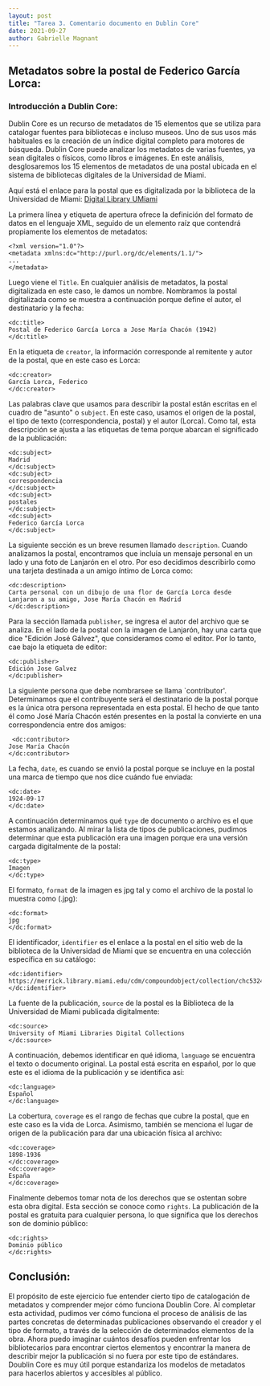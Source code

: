 ```yaml
---
layout: post
title: "Tarea 3. Comentario documento en Dublin Core"
date: 2021-09-27
author: Gabrielle Magnant
---
```

## Metadatos sobre la postal de Federico García Lorca:
### Introducción a Dublin Core:
Dublin Core es un recurso de metadatos de 15 elementos que se utiliza para catalogar fuentes para bibliotecas e incluso museos. Uno de sus usos más habituales es la creación de un índice digital completo para motores de búsqueda. Dublin Core puede analizar los metadatos de varias fuentes, ya sean digitales o físicos, como libros e imágenes. En este análisis, desglosaremos los 15 elementos de metadatos de una postal ubicada en el sistema de bibliotecas digitales de la Universidad de Miami.

Aquí está el enlace para la postal que es digitalizada por la biblioteca de la Universidad de Miami: [Digital Library UMiami](https://merrick.library.miami.edu/cdm/compoundobject/collection/chc5324/id/31/rec/19)

La primera línea y etiqueta de apertura ofrece la definición del formato de datos en el lenguaje XML, seguido de un elemento raíz que contendrá propiamente los elementos de metadatos:

````
<?xml version="1.0"?>
<metadata xmlns:dc="http://purl.org/dc/elements/1.1/">
...
</metadata>
````

Luego viene el `Title`. En cualquier análisis de metadatos, la postal digitalizada en este caso, le damos un nombre. Nombramos la postal digitalizada como se muestra a continuación porque define el autor, el destinatario y la fecha:

````
<dc:title> 
Postal de Federico García Lorca a Jose María Chacón (1942)
</dc:title> 
````
  
En la etiqueta de `creator`, la información corresponde al remitente y autor de la postal, que en este caso es Lorca:

````
<dc:creator> 
García Lorca, Federico
</dc:creator> 
````
    
Las palabras clave que usamos para describir la postal están escritas en el cuadro de "asunto" o `subject`. En este caso, usamos el origen de la postal, el tipo de texto (correspondencia, postal) y el autor (Lorca). Como tal, esta descripción se ajusta a las etiquetas de tema porque abarcan el significado de la publicación:

````
<dc:subject> 
Madrid
</dc:subject>
<dc:subject> 
correspondencia
</dc:subject>
<dc:subject> 
postales
</dc:subject>
<dc:subject> 
Federico García Lorca
</dc:subject>
````

La siguiente sección es un breve resumen llamado `description`. Cuando analizamos la postal, encontramos que incluía un mensaje personal en un lado y una foto de Lanjarón en el otro. Por eso decidimos describirlo como una tarjeta destinada a un amigo íntimo de Lorca como:

````
<dc:description> 
Carta personal con un dibujo de una flor de García Lorca desde Lanjaron a su amigo, Jose María Chacón en Madrid
</dc:description>
 ````
 
Para la sección llamada `publisher`, se ingresa el autor del archivo que se analiza. En el lado de la postal con la imagen de Lanjarón, hay una carta que dice "Edición José Gálvez", que consideramos como el editor. Por lo tanto, cae bajo la etiqueta de editor:

````
<dc:publisher> 
Edición Jose Galvez
</dc:publisher>
````

La siguiente persona que debe nombrarsee se llama `contributor'. Determinamos que el contribuyente será el destinatario de la postal porque es la única otra persona representada en esta postal. El hecho de que tanto él como José María Chacón estén presentes en la postal la convierte en una correspondencia entre dos amigos:
````
 <dc:contributor>
Jose María Chacón
</dc:contributor>
````

La fecha, `date`, es cuando se envió la postal porque se incluye en la postal una marca de tiempo que nos dice cuándo fue enviada:

````
<dc:date> 
1924-09-17
</dc:date>
````
    
A continuación determinamos qué `type` de documento o archivo es el que estamos analizando. Al mirar la lista de tipos de publicaciones, pudimos determinar que esta publicación era una imagen porque era una versión cargada digitalmente de la postal:

````
<dc:type>
Imagen
</dc:type>
````

El formato, `format` de la imagen es jpg tal y como el archivo de la postal lo muestra como (.jpg):

````
<dc:format>
jpg
</dc:format>
````
    
El identificador, `identifier` es el enlace a la postal en el sitio web de la biblioteca de la Universidad de Miami que se encuentra en una colección específica en su catálogo:

````
<dc:identifier> 
https://merrick.library.miami.edu/cdm/compoundobject/collection/chc5324/id/31/rec/19
</dc:identifier>
````

La fuente de la publicación, `source` de la postal es la Biblioteca de la Universidad de Miami publicada digitalmente:

 ````
<dc:source>
University of Miami Libraries Digital Collections
</dc:source>
````

A continuación, debemos identificar en qué idioma, `language` se encuentra el texto o documento original. La postal está escrita en español, por lo que este es el idioma de la publicación y se identifica así:

````
<dc:language>
Español
</dc:language>
````

La cobertura, `coverage` es el rango de fechas que cubre la postal, que en este caso es la vida de Lorca. Asimismo, también se menciona el lugar de origen de la publicación para dar una ubicación física al archivo:

````
<dc:coverage> 
1898-1936
</dc:coverage>
<dc:coverage> 
España
</dc:coverage>
````

Finalmente debemos tomar nota de los derechos que se ostentan sobre esta obra digital. Esta sección se conoce como `rights`. La publicación de la postal es gratuita para cualquier persona, lo que significa que los derechos son de dominio público:

````
<dc:rights> 
Dominio público
</dc:rights>
````

## Conclusión:

El propósito de este ejercicio fue entender cierto tipo de catalogación de metadatos y comprender mejor cómo funciona Doublin Core. Al completar esta actividad, pudimos ver cómo funciona el proceso de análisis de las partes concretas de determinadas publicaciones observando el creador y el tipo de formato, a través de la selección de determinados elementos de la obra. Ahora puedo imaginar cuántos desafíos pueden enfrentar los bibliotecarios para encontrar ciertos elementos y encontrar la manera de describir mejor la publicación si no fuera por este tipo de estándares. Doublin Core es muy útil porque estandariza los modelos de metadatos para hacerlos abiertos y accesibles al público.
